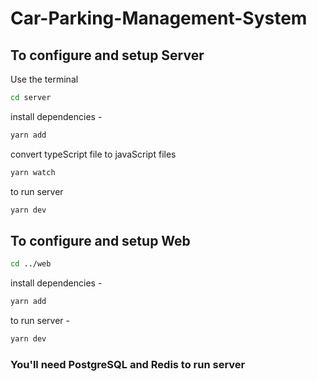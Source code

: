 # Car-Parking-Management-System

## To configure and setup Server

Use the terminal

```bash
cd server
```

install dependencies - 
```bash
yarn add
```
 
convert typeScript file to javaScript files
```bash
yarn watch 
```

to run server 
```bash
yarn dev
```


## To configure and setup Web
```bash
cd ../web
```

install dependencies -
```bash 
yarn add
```
 
to run server - 
```bash
yarn dev
```


### You'll need PostgreSQL and Redis to run server
